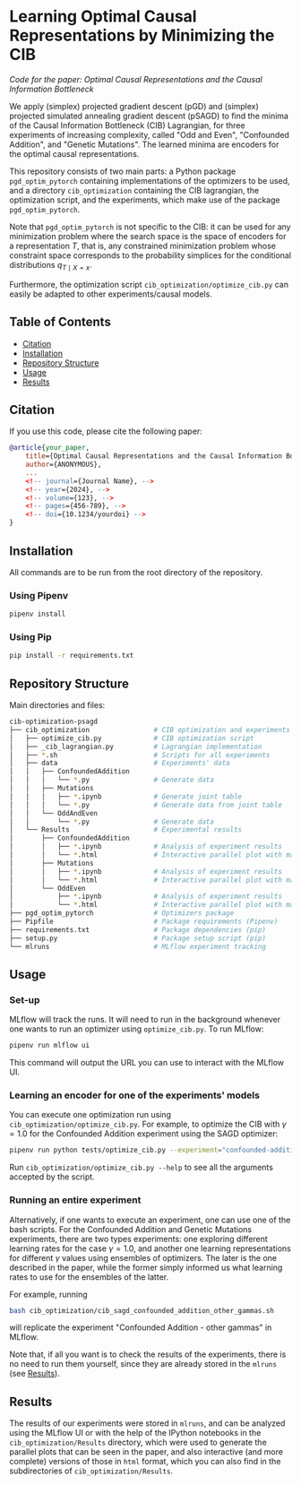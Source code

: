 # Learning Optimal Causal Representations by Minimizing the CIB

*Code for the paper: Optimal Causal Representations and the Causal Information Bottleneck*

We apply (simplex) projected gradient descent (pGD) and (simplex) projected simulated annealing gradient descent (pSAGD) to find the minima of the Causal Information Bottleneck (CIB) Lagrangian, for three experiments of increasing complexity, called "Odd and Even", "Confounded Addition", and "Genetic Mutations".
The learned minima are encoders for the optimal causal representations.

This repository consists of two main parts: a Python package `pgd_optim_pytorch` containing implementations of the optimizers to be used, and a directory `cib_optimization` containing the CIB lagrangian, the optimization script, and the experiments, which make use of the package `pgd_optim_pytorch`.

Note that `pgd_optim_pytorch` is not specific to the CIB: it can be used for any minimization problem where the search space is the space of encoders for a representation $T$, that is, any constrained minimization problem whose constraint space corresponds to the probability simplices for the conditional distributions $q_{T\mid X=x}$.

Furthermore, the optimization script `cib_optimization/optimize_cib.py` can easily be adapted to other experiments/causal models.


## Table of Contents
- [Citation](#citation)
- [Installation](#installation)
- [Repository Structure](#repository-structure)
- [Usage](#usage)
- [Results](#results)

## Citation
If you use this code, please cite the following paper:

```bibtex
@article{your_paper,
    title={Optimal Causal Representations and the Causal Information Bottleneck},
    author={ANONYMOUS},
    ...
    <!-- journal={Journal Name}, -->
    <!-- year={2024}, -->
    <!-- volume={123}, -->
    <!-- pages={456-789}, -->
    <!-- doi={10.1234/yourdoi} -->
}
```

## Installation
All commands are to be run from the root directory of the repository.

### Using Pipenv

``` bash
pipenv install
```

### Using Pip
```bash
pip install -r requirements.txt
```

## Repository Structure
Main directories and files:

``` sh
cib-optimization-psagd
├── cib_optimization                # CIB optimization and experiments
│   ├── optimize_cib.py             # CIB optimization script
│   ├── _cib_lagrangian.py          # Lagrangian implementation
│   ├── *.sh                        # Scripts for all experiments
│   ├── data                        # Experiments' data
│   │   ├── ConfoundedAddition
│   │   │   └── *.py                # Generate data 
│   │   ├── Mutations
│   │   │   ├── *.ipynb             # Generate joint table
│   │   │   └── *.py                # Generate data from joint table
│   │   └── OddAndEven
│   │       └── *.py                # Generate data 
│   └── Results                     # Experimental results
│       ├── ConfoundedAddition 
│       │   ├── *.ipynb             # Analysis of experiment results
│       │   └── *.html              # Interactive parallel plot with main results
│       ├── Mutations                 
│       │   ├── *.ipynb             # Analysis of experiment results
│       │   └── *.html              # Interactive parallel plot with main results
│       └── OddEven                    
│           ├── *.ipynb             # Analysis of experiment results
│           └── *.html              # Interactive parallel plot with main results
├── pgd_optim_pytorch               # Optimizers package 
├── Pipfile                         # Package requirements (Pipenv)
├── requirements.txt                # Package dependencies (pip)
├── setup.py                        # Package setup script (pip)
└── mlruns                          # MLflow experiment tracking
```

## Usage

### Set-up
MLflow will track the runs.
It will need to run in the background whenever one wants to run an optimizer using `optimize_cib.py`.
To run MLflow:
``` sh
pipenv run mlflow ui
```
This command will output the URL you can use to interact with the MLflow UI.

### Learning an encoder for one of the experiments' models
You can execute one optimization run using `cib_optimization/optimize_cib.py`.
For example, to optimize the CIB with $\gamma=1.0$ for the Confounded Addition experiment using the SAGD optimizer:
``` sh
pipenv run python tests/optimize_cib.py --experiment="confounded-addition" --optimizer_algo="pSAGD" --experiment_name "Default" --gamma=1.0 --r_y=0.5 --lr=1.0 --temperature=10.0 --max_iter=1000 
```
Run `cib_optimization/optimize_cib.py --help` to see all the arguments accepted by the script.

### Running an entire experiment
Alternatively, if one wants to execute an experiment, one can use one of the bash scripts.
For the Confounded Addition and Genetic Mutations experiments, there are two types experiments: one exploring different learning rates for the case $\gamma = 1.0$, and another one learning representations for different $\gamma$ values using ensembles of optimizers.
The later is the one described in the paper, while the former simply informed us what learning rates to use for the ensembles of the latter.

For example, running
``` sh
bash cib_optimization/cib_sagd_confounded_addition_other_gammas.sh
```
will replicate the experiment "Confounded Addition - other gammas" in MLflow.

Note that, if all you want is to check the results of the experiments, there is no need to run them yourself, since they are already stored in the `mlruns` (see [Results](#results)).


## Results
The results of our experiments were stored in `mlruns`, and can be analyzed using the MLflow UI or with the help of the IPython notebooks in the `cib_optimization/Results` directory, which were used to generate the parallel plots that can be seen in the paper, and also interactive (and more complete) versions of those in `html` format, which you can also find in the subdirectories of `cib_optimization/Results`.
